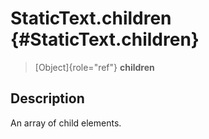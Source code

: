 StaticText.children {#StaticText.children}
===================

> [Object]{role="ref"} **children**

Description
-----------

An array of child elements.
